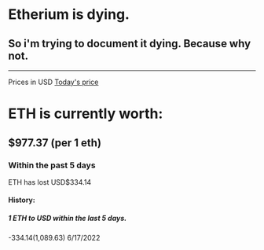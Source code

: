 # Etherium is dying.
## So i'm trying to document it dying. Because why not.
---

Prices in USD
[Today's price](https://justodaya.github.io/noether/today)

# ETH is currently worth:
## $977.37 (per 1 eth)

### Within the past 5 days
ETH has lost USD$334.14

#### History:
##### 1 ETH to USD within the last 5 days.
-$334.14 ($1,089.63) 6/17/2022
